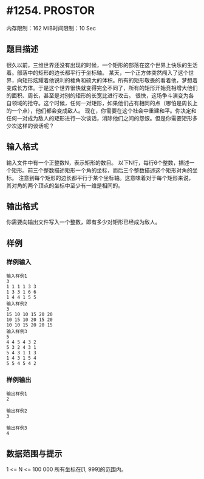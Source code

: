 # #1254. PROSTOR

内存限制：162 MiB时间限制：10 Sec

## 题目描述

很久以前，三维世界还没有出现的时候，一个矩形的部落在这个世界上快乐的生活着。部落中的矩形的边长都平行于坐标轴。 某天，一个正方体突然闯入了这个世界，向矩形炫耀着他锐利的棱角和硕大的体积。所有的矩形敬畏的看着他，梦想着变成长方体。于是这个世界很快就变得完全不同了，所有的矩形开始竞相增大他们的面积、周长，甚至是对别的矩形的长宽比进行攻击。 很快，这场争斗演变为各自领域的抢夺。这个时候，任何一对矩形，如果他们占有相同的点（哪怕是周长上的一个点），他们都会变成敌人。 现在，你需要在这个社会中重建和平。你决定和任何一对成为敌人的矩形进行一次谈话，消除他们之间的怨恨。但是你需要矩形多少次这样的谈话呢？

## 输入格式

输入文件中有一个正整数N，表示矩形的数目。 以下N行，每行6个整数，描述一个矩形。前三个整数描述矩形一个角的坐标，而后三个整数描述这个矩形对角的坐标。 注意到每个矩形的边长都平行于某个坐标轴。这意味着对于每个矩形来说，其对角的两个顶点的坐标中至少有一维是相同的。

## 输出格式

你需要向输出文件写入一个整数，即有多少对矩形已经成为敌人。

## 样例

### 样例输入

    
    输入样例1
    3
    1 1 1 1 3 3
    1 3 3 1 6 6
    1 4 4 1 5 5
    输入样例2
    3
    15 10 10 15 20 20
    10 15 10 20 15 20
    10 10 15 20 20 15
    输入样例3
    5
    4 4 5 4 3 2
    5 3 2 4 3 1
    5 4 3 1 1 3
    1 4 3 1 5 4
    5 5 4 5 4 2
    
    
    

### 样例输出

    
    输出样例1
    2
    
    输出样例2
    3
    
    输出样例3
    4
    
    

## 数据范围与提示

1 <= N <= 100 000 所有坐标在[1, 999]的范围内。

